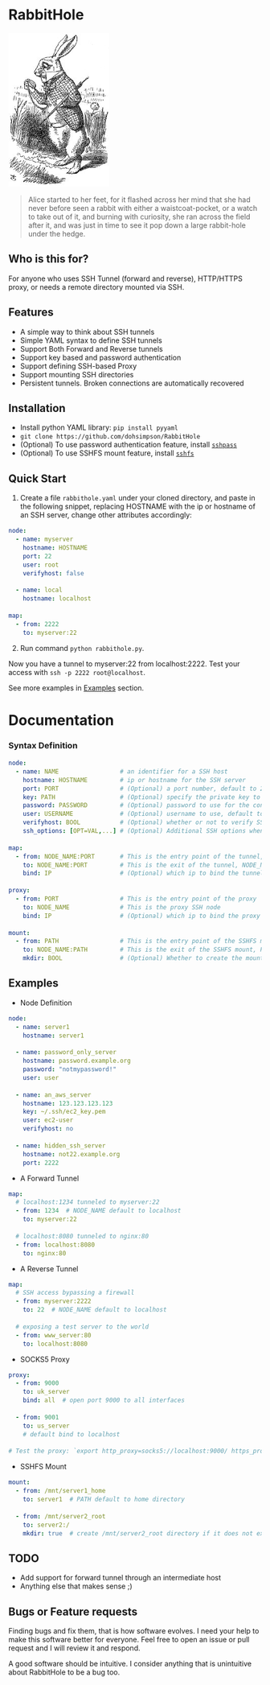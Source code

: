 # RabbitHole

![rabbit](https://raw.githubusercontent.com/dohsimpson/rabbithole/master/alice.jpg)

> Alice started to her feet, for it flashed across her mind that she had never before seen a rabbit with either a waistcoat-pocket, or a watch to take out of it, and burning with curiosity, she ran across the field after it, and was just in time to see it pop down a large rabbit-hole under the hedge.

## Who is this for?

For anyone who uses SSH Tunnel (forward and reverse), HTTP/HTTPS proxy, or needs a remote directory mounted via SSH.

## Features

* A simple way to think about SSH tunnels
* Simple YAML syntax to define SSH tunnels
* Support Both Forward and Reverse tunnels
* Support key based and password authentication
* Support defining SSH-based Proxy
* Support mounting SSH directories
* Persistent tunnels. Broken connections are automatically recovered

## Installation

* Install python YAML library: `pip install pyyaml`
* `git clone https://github.com/dohsimpson/RabbitHole`
* (Optional) To use password authentication feature, install [`sshpass`](https://linux.die.net/man/1/sshpass)
* (Optional) To use SSHFS mount feature, install [`sshfs`](https://github.com/libfuse/sshfs)

## Quick Start

1. Create a file `rabbithole.yaml` under your cloned directory, and paste in the following snippet, replacing HOSTNAME with the ip or hostname of an SSH server, change other attributes accordingly:

```yaml
node:
  - name: myserver
    hostname: HOSTNAME
    port: 22
    user: root
    verifyhost: false

  - name: local
    hostname: localhost

map:
  - from: 2222
    to: myserver:22
```

2. Run command `python rabbithole.py`.

Now you have a tunnel to myserver:22 from localhost:2222. Test your access with `ssh -p 2222 root@localhost`.

See more examples in [Examples](#examples) section.

# Documentation

### Syntax Definition

```yaml
node:
  - name: NAME                 # an identifier for a SSH host
    hostname: HOSTNAME         # ip or hostname for the SSH server
    port: PORT                 # (Optional) a port number, default to 22
    key: PATH                  # (Optional) specify the private key to use
    password: PASSWORD         # (Optional) password to use for the connection
    user: USERNAME             # (Optional) username to use, default to "root"
    verifyhost: BOOL           # (Optional) whether or not to verify SSH host when connecting, default to true
    ssh_options: [OPT=VAL,...] # (Optional) Additional SSH options when connecting

map:
  - from: NODE_NAME:PORT       # This is the entry point of the tunnel, NODE_NAME default to localhost if omitted, PORT is required
    to: NODE_NAME:PORT         # This is the exit of the tunnel, NODE_NAME default to localhost if omitted, PORT is required
    bind: IP                   # (Optional) which ip to bind the tunnel to. IP default to 'localhost'. Use 'all' to bind to all interfaces.

proxy:
  - from: PORT                 # This is the entry point of the proxy
    to: NODE_NAME              # This is the proxy SSH node
    bind: IP                   # (Optional) which ip to bind the proxy to. IP default to 'localhost'. Use 'all' to bind to all interfaces.

mount:
  - from: PATH                 # This is the entry point of the SSHFS mount
    to: NODE_NAME:PATH         # This is the exit of the SSHFS mount, PATH default to home directory if omitted, NODE_NAME is required
    mkdir: BOOL                # (Optional) Whether to create the mount point if does not exist, default to false
```

## Examples

* Node Definition

```yaml
node:
  - name: server1
    hostname: server1

  - name: password_only_server
    hostname: password.example.org
    password: "notmypassword!"
    user: user

  - name: an_aws_server
    hostname: 123.123.123.123
    key: ~/.ssh/ec2_key.pem
    user: ec2-user
    verifyhost: no

  - name: hidden_ssh_server
    hostname: not22.example.org
    port: 2222
```

* A Forward Tunnel

```yaml
map:
  # localhost:1234 tunneled to myserver:22
  - from: 1234  # NODE_NAME default to localhost
    to: myserver:22

  # localhost:8080 tunneled to nginx:80
  - from: localhost:8080
    to: nginx:80
```

* A Reverse Tunnel

```yaml
map:
  # SSH access bypassing a firewall
  - from: myserver:2222
    to: 22  # NODE_NAME default to localhost

  # exposing a test server to the world
  - from: www_server:80
    to: localhost:8080
```

* SOCKS5 Proxy

```yaml
proxy:
  - from: 9000
    to: uk_server
    bind: all  # open port 9000 to all interfaces

  - from: 9001
    to: us_server
    # default bind to localhost

# Test the proxy: `export http_proxy=socks5://localhost:9000/ https_proxy=socks5://localhost:9000/; curl https://ipinfo.io`
```

* SSHFS Mount

```yaml
mount:
  - from: /mnt/server1_home
    to: server1  # PATH default to home directory

  - from: /mnt/server2_root
    to: server2:/
    mkdir: true  # create /mnt/server2_root directory if it does not exist
```

## TODO

* Add support for forward tunnel through an intermediate host
* Anything else that makes sense ;)

## Bugs or Feature requests

Finding bugs and fix them, that is how software evolves. I need your help to make this software better for everyone. Feel free to open an issue or pull request and I will review it and respond.

A good software should be intuitive. I consider anything that is unintuitive about RabbitHole to be a bug too.
